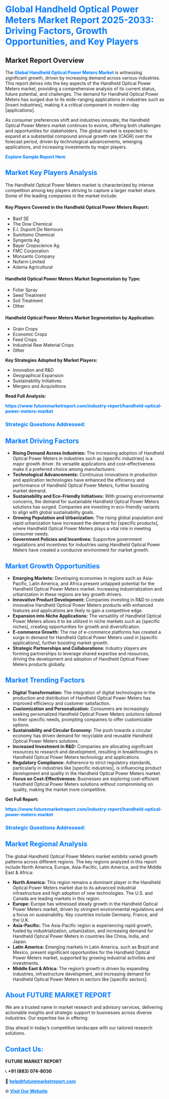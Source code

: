 <h1 style="color: #007BFF;">Global Handheld Optical Power Meters Market Report 2025-2033: Driving Factors, Growth Opportunities, and Key Players</h1>

<section id="overview">
<h2>Market Report Overview</h2>
<p>The <a href="https://www.futuremarketreport.com/industry-report/handheld-optical-power-meters-market" style="color: #007BFF; text-decoration: none;"><strong>Global Handheld Optical Power Meters Market</strong></a> is witnessing significant growth, driven by increasing demand across various industries. This report delves into the key aspects of the Handheld Optical Power Meters market, providing a comprehensive analysis of its current status, future potential, and challenges. The demand for Handheld Optical Power Meters has surged due to its wide-ranging applications in industries such as [insert industries], making it a critical component in modern-day [applications].</p>
<p>As consumer preferences shift and industries innovate, the Handheld Optical Power Meters market continues to evolve, offering both challenges and opportunities for stakeholders. The global market is expected to expand at a substantial compound annual growth rate (CAGR) over the forecast period, driven by technological advancements, emerging applications, and increasing investments by major players.</p>
</section>

<section id="overview">
<p><a href="https://www.futuremarketreport.com/request-sample/reportId=32423" style="color: #007BFF; text-decoration: none;"><strong>Explore Sample Report Here</strong></a></p>
</section>

<section id="key-players">
<h2 style="color: #007BFF;">Market Key Players Analysis</h2>
<p>The Handheld Optical Power Meters market is characterized by intense competition among key players striving to capture a larger market share. Some of the leading companies in the market include:</p>
<h4>Key Players Covered in the Handheld Optical Power Meters Report:</h4>
<ul><li>Basf SE</li><li>The Dow Chemical</li><li>E.I. Dupont De Nemours</li><li>Sumitomo Chemical</li><li>Syngenta Ag</li><li>Bayer Cropscience Ag</li><li>FMC Corporation</li><li>Monsanto Company</li><li>Nufarm Limited</li><li>Adama Agricultural</li></ul>
<h4>Handheld Optical Power Meters Market Segmentation by Type:</h4>
<ul><li>Foliar Spray</li><li>Seed Treatment</li><li>Soil Treatment</li><li>Other</li></ul>

<h4>Handheld Optical Power Meters Market Segmentation by Application:</h4>
<ul><li>Grain Crops</li><li>Economic Crops</li><li>Feed Crops</li><li>Industrial Raw Material Crops</li><li>Other</li></ul>
<p><strong>Key Strategies Adopted by Market Players:</strong></p>
<ul>
<li>Innovation and R&D</li>
<li>Geographical Expansion</li>
<li>Sustainability Initiatives</li>
<li>Mergers and Acquisitions</li>
</ul>
</section>

<section>
<p><strong>Read Full Analysis: </strong></p><a href="https://www.futuremarketreport.com/industry-report/handheld-optical-power-meters-market" style="color: #007BFF; text-decoration: none;"><strong>https://www.futuremarketreport.com/industry-report/handheld-optical-power-meters-market</strong></a>
<h3 style="color: #007BFF;">Strategic Questions Addressed:</h3>
</section>

<section id="driving-factors">
<h2 style="color: #007BFF;">Market Driving Factors</h2>
<ul>
<li><strong>Rising Demand Across Industries:</strong> The increasing adoption of Handheld Optical Power Meters in industries such as [specific industries] is a major growth driver. Its versatile applications and cost-effectiveness make it a preferred choice among manufacturers.</li>
<li><strong>Technological Advancements:</strong> Continuous innovations in production and application technologies have enhanced the efficiency and performance of Handheld Optical Power Meters, further boosting market demand.</li>
<li><strong>Sustainability and Eco-Friendly Initiatives:</strong> With growing environmental concerns, the demand for sustainable Handheld Optical Power Meters solutions has surged. Companies are investing in eco-friendly variants to align with global sustainability goals.</li>
<li><strong>Growing Population and Urbanization:</strong> The rising global population and rapid urbanization have increased the demand for [specific products], where Handheld Optical Power Meters plays a vital role in meeting consumer needs.</li>
<li><strong>Government Policies and Incentives:</strong> Supportive government regulations and incentives for industries using Handheld Optical Power Meters have created a conducive environment for market growth.</li>
</ul>
</section>

<section id="growth-opportunities">
<h2 style="color: #007BFF;">Market Growth Opportunities</h2>
<ul>
<li><strong>Emerging Markets:</strong> Developing economies in regions such as Asia-Pacific, Latin America, and Africa present untapped potential for the Handheld Optical Power Meters market. Increasing industrialization and urbanization in these regions are key growth drivers.</li>
<li><strong>Innovative Product Development:</strong> Companies investing in R&D to create innovative Handheld Optical Power Meters products with enhanced features and applications are likely to gain a competitive edge.</li>
<li><strong>Expansion into Niche Applications:</strong> The versatility of Handheld Optical Power Meters allows it to be utilized in niche markets such as [specific niches], creating opportunities for growth and diversification.</li>
<li><strong>E-commerce Growth:</strong> The rise of e-commerce platforms has created a surge in demand for Handheld Optical Power Meters used in [specific applications], further boosting market growth.</li>
<li><strong>Strategic Partnerships and Collaborations:</strong> Industry players are forming partnerships to leverage shared expertise and resources, driving the development and adoption of Handheld Optical Power Meters products globally.</li>
</ul>
</section>

<section id="trending-factors">
<h2 style="color: #007BFF;">Market Trending Factors</h2>
<ul>
<li><strong>Digital Transformation:</strong> The integration of digital technologies in the production and distribution of Handheld Optical Power Meters has improved efficiency and customer satisfaction.</li>
<li><strong>Customization and Personalization:</strong> Consumers are increasingly seeking personalized Handheld Optical Power Meters solutions tailored to their specific needs, prompting companies to offer customizable options.</li>
<li><strong>Sustainability and Circular Economy:</strong> The push towards a circular economy has driven demand for recyclable and reusable Handheld Optical Power Meters solutions.</li>
<li><strong>Increased Investment in R&D:</strong> Companies are allocating significant resources to research and development, resulting in breakthroughs in Handheld Optical Power Meters technology and applications.</li>
<li><strong>Regulatory Compliance:</strong> Adherence to strict regulatory standards, particularly in industries like [specific industries], is influencing product development and quality in the Handheld Optical Power Meters market.</li>
<li><strong>Focus on Cost-Effectiveness:</strong> Businesses are exploring cost-efficient Handheld Optical Power Meters solutions without compromising on quality, making the market more competitive.</li>
</ul>
</section>

<section>
<p><strong>Get Full Report: </strong></p><a href="https://www.futuremarketreport.com/industry-report/handheld-optical-power-meters-market" style="color: #007BFF; text-decoration: none;"><strong>https://www.futuremarketreport.com/industry-report/handheld-optical-power-meters-market</strong></a>
<h3 style="color: #007BFF;">Strategic Questions Addressed:</h3>
</section>


<section id="regional-analysis">
<h2 style="color: #007BFF;">Market Regional Analysis</h2>
<p>The global Handheld Optical Power Meters market exhibits varied growth patterns across different regions. The key regions analyzed in this report include North America, Europe, Asia-Pacific, Latin America, and the Middle East & Africa:</p>
<ul>
<li><strong>North America:</strong> This region remains a dominant player in the Handheld Optical Power Meters market due to its advanced industrial infrastructure and high adoption of new technologies. The U.S. and Canada are leading markets in this region.</li>
<li><strong>Europe:</strong> Europe has witnessed steady growth in the Handheld Optical Power Meters market, driven by stringent environmental regulations and a focus on sustainability. Key countries include Germany, France, and the U.K.</li>
<li><strong>Asia-Pacific:</strong> The Asia-Pacific region is experiencing rapid growth, fueled by industrialization, urbanization, and increasing demand for Handheld Optical Power Meters in countries like China, India, and Japan.</li>
<li><strong>Latin America:</strong> Emerging markets in Latin America, such as Brazil and Mexico, present significant opportunities for the Handheld Optical Power Meters market, supported by growing industrial activities and investments.</li>
<li><strong>Middle East & Africa:</strong> The region’s growth is driven by expanding industries, infrastructure development, and increasing demand for Handheld Optical Power Meters in sectors like [specific sectors].</li>
</ul>
</section>

<footer>
<h2 style="color: #007BFF;">About FUTURE MARKET REPORT</h2>
<p>We are a trusted name in market research and advisory services, delivering actionable insights and strategic support to businesses across diverse industries. Our expertise lies in offering:</p>

<p>Stay ahead in today’s competitive landscape with our tailored research solutions.</p>

<h2 style="color: #007BFF;">Contact Us:</h2>
<p><strong>FUTURE MARKET REPORT</strong></p>
<p>📞 <strong>+91 (883) 074-8030</strong></p>
<p>📧 <strong><a href="mailto:help@futuremarketreport.com" style="color: #007BFF;">help@futuremarketreport.com</a></strong></p>
<p>🌐 <strong><a href="https://www.futuremarketreport.com/" style="color: #007BFF;">Visit Our Website</a></strong></p>
</footer>